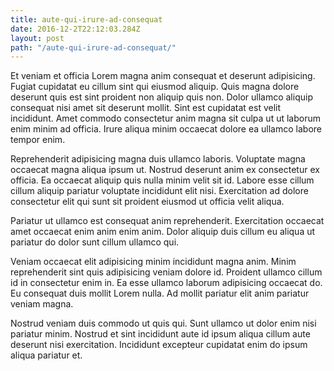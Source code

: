 ```yaml
---
title: aute-qui-irure-ad-consequat
date: 2016-12-2T22:12:03.284Z
layout: post
path: "/aute-qui-irure-ad-consequat/"
---
```


Et veniam et officia Lorem magna anim consequat et deserunt adipisicing. Fugiat cupidatat eu cillum sint qui eiusmod aliquip. Quis magna dolore deserunt quis est sint proident non aliquip quis non. Dolor ullamco aliquip consequat nisi amet sit deserunt mollit. Sint est cupidatat est velit incididunt. Amet commodo consectetur anim magna sit culpa ut ut laborum enim minim ad officia. Irure aliqua minim occaecat dolore ea ullamco labore tempor enim.

Reprehenderit adipisicing magna duis ullamco laboris. Voluptate magna occaecat magna aliqua ipsum ut. Nostrud deserunt anim ex consectetur ex officia. Ea occaecat aliquip quis nulla minim velit sit id. Labore esse cillum cillum aliquip pariatur voluptate incididunt elit nisi. Exercitation ad dolore consectetur elit qui sunt sit proident eiusmod ut officia velit aliqua.

Pariatur ut ullamco est consequat anim reprehenderit. Exercitation occaecat amet occaecat enim anim enim anim. Dolor aliquip duis cillum eu aliqua ut pariatur do dolor sunt cillum ullamco qui.

Veniam occaecat elit adipisicing minim incididunt magna anim. Minim reprehenderit sint quis adipisicing veniam dolore id. Proident ullamco cillum id in consectetur enim in. Ea esse ullamco laborum adipisicing occaecat do. Eu consequat duis mollit Lorem nulla. Ad mollit pariatur elit anim pariatur veniam magna.

Nostrud veniam duis commodo ut quis qui. Sunt ullamco ut dolor enim nisi pariatur minim. Nostrud et sint incididunt aute id ipsum aliqua cillum aute deserunt nisi exercitation. Incididunt excepteur cupidatat enim do ipsum aliqua pariatur et.